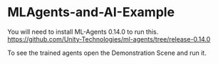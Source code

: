 # MLAgents-and-AI-Example


You will need to install ML-Agents 0.14.0 to run this.
https://github.com/Unity-Technologies/ml-agents/tree/release-0.14.0

To see the trained agents open the Demonstration Scene and run it.
